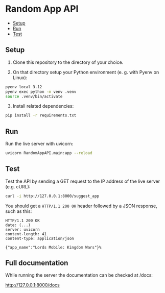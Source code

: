 # Random App API

<!--toc:start-->

- [Setup](#setup)
- [Run](#Run)
- [Test](#Test)
<!--toc:end-->

## Setup

1. Clone this repository to the directory of your choice.

2. On that directory setup your Python environment (e. g. with Pyenv on Linux):

```bash
pyenv local 3.12
pyenv exec python -m venv .venv
source .venv/bin/activate
```

3. Install related dependencies:

```bash
pip install -r requirements.txt
```

## Run

Run the live server with uvicorn:

```bash
uvicorn RandomAppAPI.main:app --reload
```

## Test

Test the API by sending a GET request to the IP address of the live server (e.g. cURL):

```bash
curl -i http://127.0.0.1:8000/suggest_app
```

You should get a `HTTP/1.1 200 OK` header followed by a JSON response, such as this:

```text
HTTP/1.1 200 OK
date: (...)
server: uvicorn
content-length: 41
content-type: application/json

{"app_name":"Lords Mobile: Kingdom Wars"}%
```

## Full documentation

While running the server the documentation can be checked at /docs:

http://127.0.0.1:8000/docs
